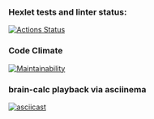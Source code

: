 ### Hexlet tests and linter status:
[![Actions Status](https://github.com/dmitry1210/frontend-project-lvl1/workflows/hexlet-check/badge.svg)](https://github.com/dmitry1210/frontend-project-lvl1/actions)

### Code Climate
[![Maintainability](https://api.codeclimate.com/v1/badges/e729eea71a9bb1027faf/maintainability)](https://codeclimate.com/github/dmitry1210/frontend-project-lvl1/maintainability)

### brain-calc playback via asciinema
[![asciicast](https://asciinema.org/a/SmlosD7SPs1O9POxR9aqkazWw.svg)](https://asciinema.org/a/SmlosD7SPs1O9POxR9aqkazWw)

